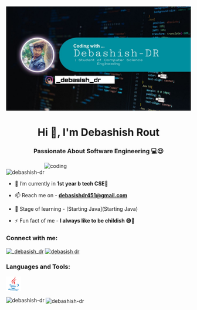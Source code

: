 ![logo](https://github.com/Debashish-DR/Debashish-DR/blob/main/Picsart_23-01-07_22-11-55-969.jpg)
<h1 align="center">Hi 👋, I'm Debashish Rout</h1>
<h3 align="center">Passionate About Software Engineering 💻😍</h3>
<img align="right"alt="coding"width="400"src="https://cdn.dribbble.com/users/926537/screenshots/4502924/python-2.gif">


<p align="left"> <img src="https://komarev.com/ghpvc/?username=debashish-dr&label=Profile%20views&color=0e75b6&style=flat" alt="debashish-dr" /> </p>

- 🌱 I’m currently in **1st year b tech CSE🫡**

- 📫 Reach me on - **debasishdr451@gmail.com**

- 📄 Stage of learning - [Starting Java](Starting Java)

- ⚡ Fun fact of me - **I always like to be childish 😅🥰**

<h3 align="left">Connect with me:</h3>
<p align="left">
<a href="https://instagram.com/_debasish_dr" target="blank"><img align="center" src="https://raw.githubusercontent.com/rahuldkjain/github-profile-readme-generator/master/src/images/icons/Social/instagram.svg" alt="_debasish_dr" height="30" width="40" /></a>
<a href="https://www.youtube.com/c/debasish dr" target="blank"><img align="center" src="https://raw.githubusercontent.com/rahuldkjain/github-profile-readme-generator/master/src/images/icons/Social/youtube.svg" alt="debasish dr" height="30" width="40" /></a>
</p>

<h3 align="left">Languages and Tools:</h3>
<p align="left"> <a href="https://www.java.com" target="_blank" rel="noreferrer"> <img src="https://raw.githubusercontent.com/devicons/devicon/master/icons/java/java-original.svg" alt="java" width="40" height="40"/> </a> </p>

<p><img align="left" src="https://github-readme-stats.vercel.app/api/top-langs?username=debashish-dr&show_icons=true&locale=en&layout=compact" alt="debashish-dr" /></p>

<p>&nbsp;<img align="center" src="https://github-readme-stats.vercel.app/api?username=debashish-dr&show_icons=true&locale=en" alt="debashish-dr" /></p>
